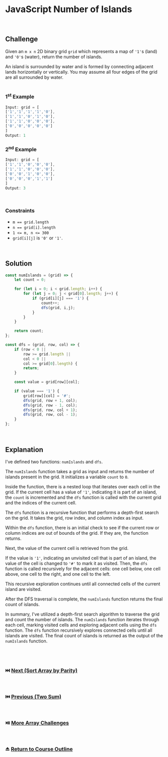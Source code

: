 # JavaScript Number of Islands
<br/>

## Challenge
Given an `m x n` 2D binary grid `grid` which represents a map of `'1'`s (land) and `'0'`s (water), return the number of islands.

An island is surrounded by water and is formed by connecting adjacent lands horizontally or vertically. You may assume all four edges of the grid are all surrounded by water.
<br/>
<br/>

### 1<sup>st</sup> Example

```JavaScript
Input: grid = [
['1','1','1','1','0'],
['1','1','0','1','0'],
['1','1','0','0','0'],
['0','0','0','0','0']
]
Output: 1
```

### 2<sup>nd</sup> Example

```JavaScript
Input: grid = [
['1','1','0','0','0'],
['1','1','0','0','0'],
['0','0','1','0','0'],
['0','0','0','1','1']
]
Output: 3
```

<br/>

### Constraints

- `m == grid.length`
- `n == grid[i].length`
- `1 <= m, n <= 300`
- `grid[i][j]` is `'0'` or `'1'`.

<br/>

## Solution

```JavaScript
const numIslands = (grid) => {
    let count = 0;

    for (let i = 0; i < grid.length; i++) {
        for (let j = 0; j < grid[0].length; j++) {
            if (grid[i][j] === '1') {
                count++;
                dfs(grid, i,j);
            }
        }
    }

    return count;
};

const dfs = (grid, row, col) => {
    if (row < 0 ||
        row >= grid.length ||
        col < 0 ||
        col >= grid[0].length) {
        return;
    }

    const value = grid[row][col];

    if (value === '1') {
        grid[row][col] = '#';
        dfs(grid, row + 1, col);
        dfs(grid, row - 1, col);
        dfs(grid, row, col + 1);
        dfs(grid, row, col - 1);
    }
};
```

<br/>

## Explanation

I've defined two functions: `numIslands` and `dfs`. 
<br/>

The `numIslands` function takes a grid as input and returns the number of islands present in the grid. It initializes a variable `count` to `0`.
<br/>

Inside the function, there is a nested loop that iterates over each cell in the grid. If the current cell has a value of `'1'`, indicating it is part of an island, the `count` is incremented and the `dfs` function is called with the current grid and the indices of the current cell.
<br/>

The `dfs` function is a recursive function that performs a depth-first search on the grid. It takes the grid, row index, and column index as input.
<br/>

Within the `dfs` function, there is an initial check to see if the current row or column indices are out of bounds of the grid. If they are, the function returns.
<br/>

Next, the value of the current cell is retrieved from the grid.
<br/>

If the value is `'1'`, indicating an unvisited cell that is part of an island, the value of the cell is changed to `'#'` to mark it as visited. Then, the `dfs` function is called recursively for the adjacent cells: one cell below, one cell above, one cell to the right, and one cell to the left.
<br/>

This recursive exploration continues until all connected cells of the current island are visited.
<br/>

After the DFS traversal is complete, the `numIslands` function returns the final count of islands.
<br/>

In summary, I've utilized a depth-first search algorithm to traverse the grid and count the number of islands. The `numIslands` function iterates through each cell, marking visited cells and exploring adjacent cells using the `dfs` function. The `dfs` function recursively explores connected cells until all islands are visited. The final count of islands is returned as the output of the `numIslands` function.
<br/>
<br/>
<br/>
<br/>

### :next_track_button: [Next (Sort Array by Parity)][Next]
<br/>

### :previous_track_button: [Previous (Two Sum)][Previous]
<br/>

### :play_or_pause_button: [More Array Challenges][More]
<br/>

### :eject_button: [Return to Course Outline][Return]
<br/>

[Next]: https://github.com/Superklok/JavaScriptArrays/blob/main/JavaScriptSortArrayByParity.md
[Previous]: https://github.com/Superklok/JavaScriptArrays/blob/main/JavaScriptTwoSum.md
[More]: https://github.com/Superklok/JavaScriptArrays
[Return]: https://github.com/Superklok/LearnJavaScript